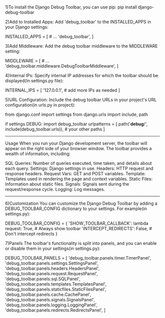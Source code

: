 1)To install the Django Debug Toolbar, you can use pip:
pip install django-debug-toolbar


2)Add to Installed Apps: Add 'debug_toolbar' to the INSTALLED_APPS in your Django settings:

INSTALLED_APPS = [
    # ...
    'debug_toolbar',
]

3)Add Middleware: Add the debug toolbar middleware to the MIDDLEWARE setting:

MIDDLEWARE = [
    # ...
    'debug_toolbar.middleware.DebugToolbarMiddleware',
]

4)Internal IPs: Specify internal IP addresses for which the toolbar should be displayed(In settings.py file):

INTERNAL_IPS = [
    '127.0.0.1',
    # add more IPs as needed
]

5)URL Configuration: Include the debug toolbar URLs in your project's URL configuration(in urls.py in project):

from django.conf import settings
from django.urls import include, path

if settings.DEBUG:
    import debug_toolbar
    urlpatterns = [
        path('__debug__/', include(debug_toolbar.urls)),
        # your other paths
    ]
_______________________________________________________________________________________________________________________________________________________________________________________________________
Usage
When you run your Django development server, the toolbar will appear on the right side of your browser window. The toolbar provides a wealth of information, including:

SQL Queries: Number of queries executed, time taken, and details about each query.
Settings: Django settings in use.
Headers: HTTP request and response headers.
Request Vars: GET and POST variables.
Template: Templates used in rendering the page and context variables.
Static Files: Information about static files.
Signals: Signals sent during the request/response cycle.
Logging: Log messages.
_______________________________________________________________________________________________________________________________________________________________________________________________________
6)Customization
You can customize the Django Debug Toolbar by adding a DEBUG_TOOLBAR_CONFIG dictionary to your settings. For example(in settings.py):

DEBUG_TOOLBAR_CONFIG = {
    'SHOW_TOOLBAR_CALLBACK': lambda request: True,  # Always show toolbar
    'INTERCEPT_REDIRECTS': False,  # Don't intercept redirects
}

7)Panels
The toolbar's functionality is split into panels, and you can enable or disable them in your settings(in settings.py):

DEBUG_TOOLBAR_PANELS = [
    'debug_toolbar.panels.timer.TimerPanel',
    'debug_toolbar.panels.settings.SettingsPanel',
    'debug_toolbar.panels.headers.HeadersPanel',
    'debug_toolbar.panels.request.RequestPanel',
    'debug_toolbar.panels.sql.SQLPanel',
    'debug_toolbar.panels.templates.TemplatesPanel',
    'debug_toolbar.panels.staticfiles.StaticFilesPanel',
    'debug_toolbar.panels.cache.CachePanel',
    'debug_toolbar.panels.signals.SignalsPanel',
    'debug_toolbar.panels.logging.LoggingPanel',
    'debug_toolbar.panels.redirects.RedirectsPanel',
]

